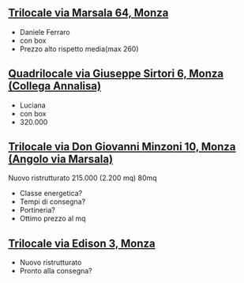 ## [Trilocale via Marsala 64, Monza](https://www.immobiliare.it/annunci/80426819/)

* Daniele Ferraro
* con box
* Prezzo alto rispetto media(max 260)

## [Quadrilocale via Giuseppe Sirtori 6, Monza (Collega Annalisa)](https://www.immobiliare.it/annunci/78383293)

* Luciana
* con box
* 320.000

## [Trilocale via Don Giovanni Minzoni 10, Monza (Angolo via Marsala)](https://www.immobiliare.it/annunci/78881531/)
Nuovo ristrutturato 215.000 (2.200 mq) 80mq

* Classe energetica?
* Tempi di consegna?
* Portineria?
* Ottimo prezzo al mq

## [Trilocale via Edison 3, Monza](https://www.immobiliare.it/annunci/79370533/)
* Nuovo ristrutturato
* Pronto alla consegna?
